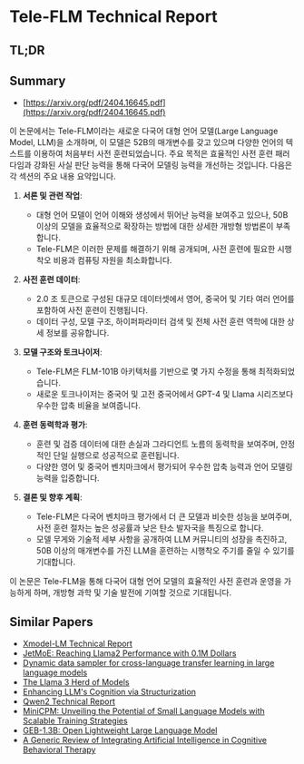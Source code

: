 # Tele-FLM Technical Report
## TL;DR
## Summary
- [https://arxiv.org/pdf/2404.16645.pdf](https://arxiv.org/pdf/2404.16645.pdf)

이 논문에서는 Tele-FLM이라는 새로운 다국어 대형 언어 모델(Large Language Model, LLM)을 소개하며, 이 모델은 52B의 매개변수를 갖고 있으며 다양한 언어의 텍스트를 이용하여 처음부터 사전 훈련되었습니다. 주요 목적은 효율적인 사전 훈련 패러다임과 강화된 사실 판단 능력을 통해 다국어 모델링 능력을 개선하는 것입니다. 다음은 각 섹션의 주요 내용 요약입니다.

1. **서론 및 관련 작업**:
   - 대형 언어 모델이 언어 이해와 생성에서 뛰어난 능력을 보여주고 있으나, 50B 이상의 모델을 효율적으로 확장하는 방법에 대한 상세한 개방형 방법론이 부족합니다.
   - Tele-FLM은 이러한 문제를 해결하기 위해 공개되며, 사전 훈련에 필요한 시행착오 비용과 컴퓨팅 자원을 최소화합니다.

2. **사전 훈련 데이터**:
   - 2.0 조 토큰으로 구성된 대규모 데이터셋에서 영어, 중국어 및 기타 여러 언어를 포함하여 사전 훈련이 진행됩니다.
   - 데이터 구성, 모델 구조, 하이퍼파라미터 검색 및 전체 사전 훈련 역학에 대한 상세 정보를 공유합니다.

3. **모델 구조와 토크나이저**:
   - Tele-FLM은 FLM-101B 아키텍처를 기반으로 몇 가지 수정을 통해 최적화되었습니다.
   - 새로운 토크나이저는 중국어 및 고전 중국어에서 GPT-4 및 Llama 시리즈보다 우수한 압축 비율을 보여줍니다.

4. **훈련 동력학과 평가**:
   - 훈련 및 검증 데이터에 대한 손실과 그라디언트 노름의 동력학을 보여주며, 안정적인 단일 실행으로 성공적으로 훈련됩니다.
   - 다양한 영어 및 중국어 벤치마크에서 평가되어 우수한 압축 능력과 언어 모델링 능력을 입증합니다.

5. **결론 및 향후 계획**:
   - Tele-FLM은 다국어 벤치마크 평가에서 더 큰 모델과 비슷한 성능을 보여주며, 사전 훈련 절차는 높은 성공률과 낮은 탄소 발자국을 특징으로 합니다.
   - 모델 무게와 기술적 세부 사항을 공개하여 LLM 커뮤니티의 성장을 촉진하고, 50B 이상의 매개변수를 가진 LLM을 훈련하는 시행착오 주기를 줄일 수 있기를 기대합니다.

이 논문은 Tele-FLM을 통해 다국어 대형 언어 모델의 효율적인 사전 훈련과 운영을 가능하게 하며, 개방형 과학 및 기술 발전에 기여할 것으로 기대됩니다.

## Similar Papers
- [Xmodel-LM Technical Report](2406.02856.md)
- [JetMoE: Reaching Llama2 Performance with 0.1M Dollars](2404.07413.md)
- [Dynamic data sampler for cross-language transfer learning in large language models](2405.10626.md)
- [The Llama 3 Herd of Models](2407.21783.md)
- [Enhancing LLM's Cognition via Structurization](2407.16434.md)
- [Qwen2 Technical Report](2407.10671.md)
- [MiniCPM: Unveiling the Potential of Small Language Models with Scalable Training Strategies](2404.06395.md)
- [GEB-1.3B: Open Lightweight Large Language Model](2406.09900.md)
- [A Generic Review of Integrating Artificial Intelligence in Cognitive Behavioral Therapy](2407.19422.md)
